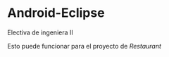 Android-Eclipse
===============

Electiva de ingeniera II

Esto puede funcionar para el proyecto de _Restaurant_
